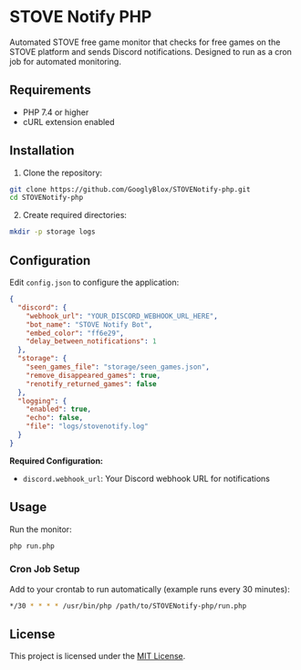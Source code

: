 # STOVE Notify PHP

Automated STOVE free game monitor that checks for free games on the STOVE platform and sends Discord notifications. Designed to run as a cron job for automated monitoring.

## Requirements

- PHP 7.4 or higher
- cURL extension enabled

## Installation

1. Clone the repository:
```bash
git clone https://github.com/GooglyBlox/STOVENotify-php.git
cd STOVENotify-php
```

2. Create required directories:
```bash
mkdir -p storage logs
```

## Configuration

Edit `config.json` to configure the application:

```json
{
  "discord": {
    "webhook_url": "YOUR_DISCORD_WEBHOOK_URL_HERE",
    "bot_name": "STOVE Notify Bot",
    "embed_color": "ff6e29",
    "delay_between_notifications": 1
  },
  "storage": {
    "seen_games_file": "storage/seen_games.json",
    "remove_disappeared_games": true,
    "renotify_returned_games": false
  },
  "logging": {
    "enabled": true,
    "echo": false,
    "file": "logs/stovenotify.log"
  }
}
```

**Required Configuration:**
- `discord.webhook_url`: Your Discord webhook URL for notifications

## Usage

Run the monitor:
```bash
php run.php
```

### Cron Job Setup

Add to your crontab to run automatically (example runs every 30 minutes):
```bash
*/30 * * * * /usr/bin/php /path/to/STOVENotify-php/run.php
```

## License

This project is licensed under the [MIT License](https://github.com/GooglyBlox/STOVENotify-php/blob/main/LICENSE).